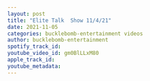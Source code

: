 ```yaml
---
layout: post
title: "Elite Talk  Show 11/4/21"
date: 2021-11-05
categories: bucklebomb-entertainment videos
author: bucklebomb-entertainment
spotify_track_id: 
youtube_video_id: gm0BlLLxM80
apple_track_id: 
youtube_metadata: 
---
```

